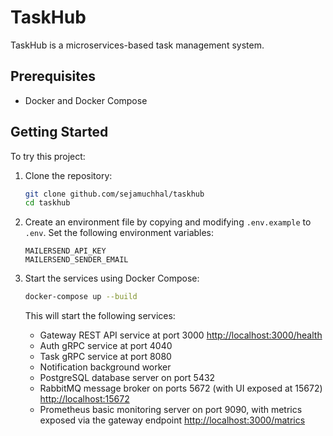 # TaskHub

TaskHub is a microservices-based task management system.

## Prerequisites

- Docker and Docker Compose

## Getting Started

To try this project:

1. Clone the repository:

   ```bash
   git clone github.com/sejamuchhal/taskhub
   cd taskhub
   ```

2. Create an environment file by copying and modifying `.env.example` to `.env`. Set the following environment variables:

   ```plaintext
   MAILERSEND_API_KEY
   MAILERSEND_SENDER_EMAIL
   ```

3. Start the services using Docker Compose:

   ```bash
   docker-compose up --build
   ```

   This will start the following services:

   - Gateway REST API service at port 3000
      [http://localhost:3000/health](http://localhost:3000/health)
   - Auth gRPC service at port 4040
   - Task gRPC service at port 8080
   - Notification background worker
   - PostgreSQL database server on port 5432
   - RabbitMQ message broker on ports 5672 (with UI exposed at 15672)
      [http://localhost:15672](http://localhost:15672)
   - Prometheus basic monitoring server on port 9090, with metrics exposed via the gateway endpoint 
      [http://localhost:3000/matrics](http://localhost:3000/matrics)
